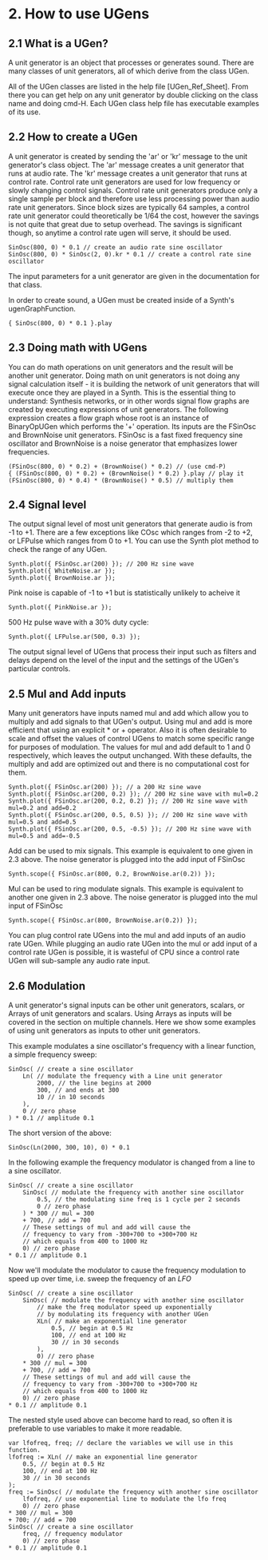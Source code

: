 # 2. How to use UGens

## 2.1 What is a UGen?

A unit generator is an object that processes or generates sound.  There are many classes of unit generators, all of which derive from the class UGen.

All of the UGen classes are listed in the help file [UGen_Ref_Sheet].  From there you can get help on any unit generator by double clicking on the class name and doing cmd-H.  Each UGen class help file has executable examples of its use.

## 2.2 How to create a UGen

A unit generator is created by sending the 'ar' or 'kr' message to the unit generator's class object. The 'ar' message creates a unit generator that runs at audio rate. The 'kr' message creates a unit generator that runs at control rate. Control rate unit generators are used for low frequency or slowly changing control signals. Control rate unit generators produce only a single sample per block and therefore use less processing power than audio rate unit generators. Since block sizes are typically 64 samples, a control rate unit generator could theoretically be 1/64 the cost, however the savings is not quite that great due to setup overhead. The savings is significant though, so anytime a control rate ugen will serve, it should be used.

	SinOsc(800, 0) * 0.1 // create an audio rate sine oscillator
	SinOsc(800, 0) * SinOsc(2, 0).kr * 0.1 // create a control rate sine oscillator

The input parameters for a unit generator are given in the documentation for that class.

In order to create sound, a UGen must be created inside of a Synth's ugenGraphFunction.

	{ SinOsc(800, 0) * 0.1 }.play

## 2.3 Doing math with UGens

You can do math operations on unit generators and the result will be another unit generator. Doing math on unit generators is not doing any signal calculation itself - it is building the network of unit generators that will execute once they are played in a Synth. This is the essential thing to understand: Synthesis networks, or in other words signal flow graphs are created by executing expressions of unit generators.  The following expression creates a flow graph whose root is an instance of BinaryOpUGen which performs the '+' operation. Its inputs are the FSinOsc and BrownNoise unit generators. FSinOsc is a fast fixed frequency sine oscillator and BrownNoise is a noise generator that emphasizes lower frequencies.

	(FSinOsc(800, 0) * 0.2) + (BrownNoise() * 0.2) // (use cmd-P)
	{ (FSinOsc(800, 0) * 0.2) + (BrownNoise() * 0.2) }.play // play it
	(FSinOsc(800, 0) * 0.4) * (BrownNoise() * 0.5) // multiply them

## 2.4 Signal level

The output signal level of most unit generators that generate audio is from -1 to +1.  There are a few exceptions like COsc which ranges from -2 to +2, or LFPulse which ranges from 0 to +1. You can use the Synth plot method to check the range of any UGen.

	Synth.plot({ FSinOsc.ar(200) }); // 200 Hz sine wave
	Synth.plot({ WhiteNoise.ar });
	Synth.plot({ BrownNoise.ar });

Pink noise is capable of -1 to +1 but is statistically unlikely to acheive it

	Synth.plot({ PinkNoise.ar });

500 Hz pulse wave with a 30% duty cycle:

	Synth.plot({ LFPulse.ar(500, 0.3) });

The output signal level of UGens that process their input such as filters and delays depend on the level of the input and the settings of the UGen's particular controls.

## 2.5 Mul and Add inputs

Many unit generators have inputs named mul and add which allow you to multiply and add signals to that UGen's output. Using mul and add is more efficient that using an explicit * or + operator.  Also it is often desirable to scale and offset the values of control UGens to match some specific range for purposes of modulation.  The values for mul and add default to 1 and 0 respectively, which leaves the output unchanged.  With these defaults, the multiply and add are optimized out and there is no computational cost for them.

	Synth.plot({ FSinOsc.ar(200) }); // a 200 Hz sine wave
	Synth.plot({ FSinOsc.ar(200, 0.2) }); // 200 Hz sine wave with mul=0.2
	Synth.plot({ FSinOsc.ar(200, 0.2, 0.2) }); // 200 Hz sine wave with mul=0.2 and add=0.2
	Synth.plot({ FSinOsc.ar(200, 0.5, 0.5) }); // 200 Hz sine wave with mul=0.5 and add=0.5
	Synth.plot({ FSinOsc.ar(200, 0.5, -0.5) }); // 200 Hz sine wave with mul=0.5 and add=-0.5

Add can be used to mix signals.  This example is equivalent to one given in 2.3 above.  The noise generator is plugged into the add input of FSinOsc

	Synth.scope({ FSinOsc.ar(800, 0.2, BrownNoise.ar(0.2)) });

Mul can be used to ring modulate signals.  This example is equivalent to another one given in 2.3 above.  The noise generator is plugged into the mul input of FSinOsc

	Synth.scope({ FSinOsc.ar(800, BrownNoise.ar(0.2)) });

You can plug control rate UGens into the mul and add inputs of an audio rate UGen.  While plugging an audio rate UGen into the mul or add input of a control rate UGen is possible, it is wasteful of CPU since a control rate UGen will sub-sample any audio rate input.

## 2.6 Modulation

A unit generator's signal inputs can be other unit generators, scalars, or Arrays of unit generators and scalars. Using Arrays as inputs will be covered in the section on multiple channels.  Here we show some examples of using unit generators as inputs to other unit generators.

This example modulates a sine oscillator's frequency with a linear function, a simple frequency sweep:

	SinOsc( // create a sine oscillator
		Ln( // modulate the frequency with a Line unit generator
			2000, // the line begins at 2000
			300, // and ends at 300
			10 // in 10 seconds
		),
		0 // zero phase
	) * 0.1 // amplitude 0.1

The short version of the above:

	SinOsc(Ln(2000, 300, 10), 0) * 0.1

In the following example the frequency modulator is changed from a line to a sine oscillator.

	SinOsc( // create a sine oscillator
		SinOsc( // modulate the frequency with another sine oscillator
			0.5, // the modulating sine freq is 1 cycle per 2 seconds
			0 // zero phase
		) * 300 // mul = 300
		+ 700, // add = 700
		// These settings of mul and add will cause the
		// frequency to vary from -300+700 to +300+700 Hz
		// which equals from 400 to 1000 Hz
		0) // zero phase
	* 0.1 // amplitude 0.1

Now we'll modulate the modulator to cause the frequency modulation to speed up over time, i.e. sweep the frequency of an _LFO_

	SinOsc( // create a sine oscillator
		SinOsc( // modulate the frequency with another sine oscillator
			// make the freq modulator speed up exponentially
			// by modulating its frequency with another UGen
			XLn( // make an exponential line generator
				0.5, // begin at 0.5 Hz
				100, // end at 100 Hz
				30 // in 30 seconds
			),
			0) // zero phase
		* 300 // mul = 300
		+ 700, // add = 700
		// These settings of mul and add will cause the
		// frequency to vary from -300+700 to +300+700 Hz
		// which equals from 400 to 1000 Hz
		0) // zero phase
	* 0.1 // amplitude 0.1

The nested style used above can become hard to read, so often it is preferable to use variables to make it more readable.

	var lfofreq, freq; // declare the variables we will use in this function.
	lfofreq := XLn( // make an exponential line generator
		0.5, // begin at 0.5 Hz
		100, // end at 100 Hz
		30 // in 30 seconds
	);
	freq := SinOsc( // modulate the frequency with another sine oscillator
		lfofreq, // use exponential line to modulate the lfo freq
		0) // zero phase
	* 300 // mul = 300
	+ 700; // add = 700
	SinOsc( // create a sine oscillator
		freq, // frequency modulator
		0) // zero phase
	* 0.1 // amplitude 0.1
